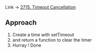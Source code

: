 Link -> [2715. Timeout Cancellation](https://leetcode.com/problems/timeout-cancellation/?envType=study-plan-v2&envId=30-days-of-javascript)

## Approach
1. Create a time with setTimeout
2. and return a function to clear the timer
3. Hurray ! Done
